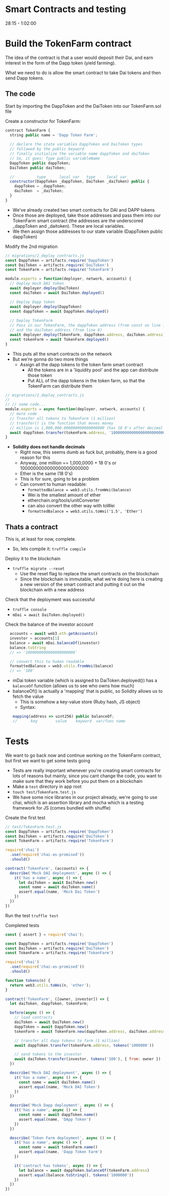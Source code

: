 # Smart Contracts and testing
28:15 - 1:02:00

# Build the TokenFarm contract
The idea of the contract is that a user would deposit their Dai, and earn interest in the form of the Dapp token (yield farming).

What we need to do is allow the smart contract to take Dai tokens and then send Dapp tokens.

## The code
Start by importing the DappToken and the DaiToken into our TokenFarm.sol file

Create a constructor for TokenFarm:
```javascript
contract TokenFarm {
  string public name = 'Dapp Token Farm';
  
  // declare the state variables DappToken and DaiToken types
  // followed by the public keyword
  // finally initialize the variable name dappToken and daiToken
  // So, it goes: Type public variableName
  DappToken public dappToken;
  DaiToken public daiToken;

  //          type      local var   type     local var
  constructor(DappToken _dappToken, DaiToken _daiToken) public {
    dappToken = _dappToken;
    daiToken  = _daiToken;
  }
}
```
- We've already created two smart contracts for DAI and DAPP tokens
- Once those are deployed, take thsoe addresses and pass them into our TokenFarm smart contract (the addresses are the underscored _dappToken and _daitoken).  These are local variables.
- We then assign those addresses to our state variable (DappToken public dappToken)

Modify the 2nd migration
```javascript
// migrations/2_deploy_contracts.js
const DappToken = artifacts.require('DappToken')
const DaiToken = artifacts.require('DaiToken')
const TokenFarm = artifacts.require('TokenFarm')

module.exports = function(deployer, network, accounts) {
  // Deploy mock DAI token
  await deployer.deploy(DaiToken)
  const daiToken = await DaiToken.deployed()

  // Deploy Dapp token
  await deployer.deploy(DappToken)
  const dappToken = await DappToken.deployed()
  
  // Deploy TokenFarm
  // Pass in our TokenFarm, the dappToken address (from const on line 12)
  // and the daiToken address (from line 8)
  await deployer.deploy(TokenFarm, dappToken.address, daiToken.address)
  const tokenFarm = await TokenFarm.deployed()
}
```
- This puts all the smart contracts on the network
- But we're gonna do two more things
  - Assign all the dapp tokens to the token farm smart contract
    - All the tokens are in a 'liquidity pool' and the app can distribute those token
    - Put ALL of the dapp tokens in the token farm, so that the TokenFarm can distribute them
```javascript
// migrations/2_deploy_contracts.js
// 
// // some code...
module.exports = async function(deployer, network, accounts) {
  // more code
  // Transfer all tokens to TokenFarm (1 million)
  // transfer() is the function that moves money
  // million is 1,000,000.000000000000000000 (has 18 0's after decimal place)
  await dappToken.transfer(tokenFarm.address, '1000000000000000000000000')
}
```
- **Solidity does not handle decimals**
  - Right now, this seems dumb as fuck but, probably, there is a good reason for this
  - Anyway, one million == 1,000,0000 + 18 0's or 1000000000000000000000000
  - Ether is the same (18 0's)
  - This is for sure, going to be a problem
  - Can convert to human readable:
    - `formattedBalance = web3.utils.fromWei(balance)`
    - Wei is the smallest amount of ether
    - etherchain.org/tools/unitConverter
    - can also convert the other way with toWei
    - `formattedBalance = web3.utils.toWei('1.5', 'Ether')`

## Thats a contract
This is, at least for now, complete.
- So, lets compile it: `truffle compile`

Deploy it to the blockchain
- `truffle migrate --reset`
  - Use the reset flag to replace the smart contracts on the blockchain
  - Since the blockchain is immutable, what we're doing here is creating a new version of the smart contract and putting it out on the blockchain with a new address

Check that the deployment was successful
- `truffle console`
- `mDai = await DaiToken.deployed()`

Check the balance of the investor account
```javascript
  accounts = await web3.eth.getAccounts()
  investor = accounts[1]
  balance = await mDai.balanceOf(investor)
  balance.toString
  // => '1000000000000000000000`

  // convert this to human readable
  formattedBalance = web3.utils.fromWei(balance)
  // => '100'
```
- mDai token variable (which is assigned to DaiToken.deployed()) has a `balanceOf` function (allows us to see who owns how much)
- balanceOf() is actually a 'mapping' that is public, so Solidity allows us to fetch the value
  - This is somehow a key-value store (Ruby hash, JS object)
  - Syntax:
  ```javascript
  mapping(address => uint256) public balanceOf;
  //      key        value    keyword  var/func name
  ```

# Tests
We want to go back now and continue working on the TokenFarm contract, but first we want to get some tests going
- Tests are really important whenever you're creating smart contracts for lots of reasons but mainly, since you cant change the code, you want to make sure that they work before you put them on a blockchain
- Make a `test` directory in app root
- `touch test/TokenFarm.test.js`
- We have some nice libraries in our project already, we're going to use chai, which is an assertion library and mocha which is a testing framework for JS (comes bundled with shuffle)

Create the first test
```javascript
// test/TokenFarm.test.js
const DappToken = artifacts.require('DappToken')
const DaiToken = artifacts.require('DaiToken')
const TokenFarm = artifacts.require('TokenFarm')

require('chai')
  .use(require('chai-as-promised'))
  .should()

contract('TokenFarm', (accounts) => {
  describe('Mock DAI deployment', async () => {
    it('has a name', async () => {
      let daiToken = await DaiToken.new()
      const name = await daiToken.name()      
      assert.equal(name, 'Mock Dai Token')
    })
  })
})
```

Run the test
`truffle test`


Completed tests
```javascript
const { assert } = require('chai');

const DappToken = artifacts.require('DappToken')
const DaiToken = artifacts.require('DaiToken')
const TokenFarm = artifacts.require('TokenFarm')

require('chai')
  .use(require('chai-as-promised'))
  .should()

function tokens(n) {
  return web3.utils.toWei(n, 'ether');
}

contract('TokenFarm', ([owner, investor]) => {
  let daiToken, dappToken, tokenFarm;

  before(async () => {
    // load contracts
    daiToken = await DaiToken.new()
    dappToken = await DappToken.new()
    tokenFarm = await TokenFarm.new(dappToken.address, daiToken.address)

    // transfer all dapp tokens to farm (1 million)
    await dappToken.transfer(tokenFarm.address, tokens('1000000'))

    // send tokens to the investor
    await daiToken.transfer(investor, tokens('100'), { from: owner })
  })

  describe('Mock DAI deployment', async () => {
    it('has a name', async () => {
      const name = await daiToken.name()
      assert.equal(name, 'Mock DAI Token')
    })
  })

  describe('Mock Dapp deployment', async () => {
    it('has a name', async () => {
      const name = await dappToken.name()
      assert.equal(name, 'DApp Token')
    })
  })

  describe('Token Farm deployment', async () => {
    it('has a name', async () => {
      const name = await tokenFarm.name()
      assert.equal(name, 'Dapp Token Farm')
    })

    it('contract has tokens', async () => {
      let balance = await dappToken.balanceOf(tokenFarm.address)
      assert.equal(balance.toString(), tokens('1000000'))
    })
  })
})
```
